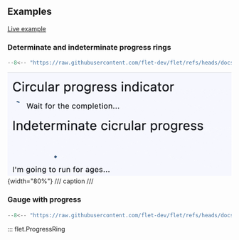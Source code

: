 ## Examples

[Live example](https://flet-controls-gallery.fly.dev/displays/progressring)

### Determinate and indeterminate progress rings

```python
--8<-- "https://raw.githubusercontent.com/flet-dev/flet/refs/heads/docs/sdk/python/examples/controls/progress-ring/determinate-and-indeterminate.py"
```

![determinate-and-indeterminate](https://raw.githubusercontent.com/flet-dev/flet/docs/sdk/python/examples/python/controls/progress-ring/media/determinate-and-indeterminate.gif){width="80%"}
/// caption
///

### Gauge with progress

```python
--8<-- "https://raw.githubusercontent.com/flet-dev/flet/refs/heads/docs/sdk/python/examples/controls/progress-ring/gauge-with-progress.py"
```



::: flet.ProgressRing
